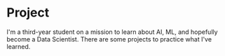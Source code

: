 # Project
I'm a third-year student on a mission to learn about AI, ML, and hopefully become a Data Scientist. There are some projects to practice what I've learned. 
